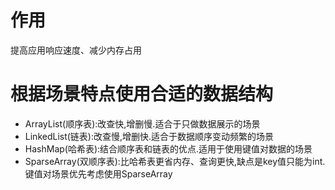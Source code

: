 # 作用
提高应用响应速度、减少内存占用

# 根据场景特点使用合适的数据结构
- ArrayList(顺序表):改查快,增删慢.适合于只做数据展示的场景
- LinkedList(链表):改查慢,增删快.适合于数据顺序变动频繁的场景
- HashMap(哈希表):结合顺序表和链表的优点.适用于使用键值对数据的场景
- SparseArray(双顺序表):比哈希表更省内存、查询更快,缺点是key值只能为int.键值对场景优先考虑使用SparseArray
